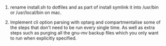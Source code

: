 1) rename install.sh to dotfiles and as part of install symlink it into /usr/bin 
or /usr/local/bin on mac.

2) Implement cli option parsing with optarg and compartmentalise some of the 
steps that don't need to be run every single time. As well as extra steps such 
as purging all the gnu-mv backup files which you only want to run when 
explicitly specified. 
